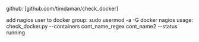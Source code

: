github: [github.com/timdaman/check_docker]

add nagios user to docker group: sudo usermod -a -G docker nagios
usage: check_docker.py --containers cont_name_regex cont_name2 --status running

